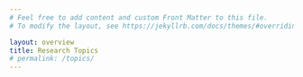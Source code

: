 ```yaml
---
# Feel free to add content and custom Front Matter to this file.
# To modify the layout, see https://jekyllrb.com/docs/themes/#overriding-theme-defaults

layout: overview
title: Research Topics
# permalink: /topics/
---
```


